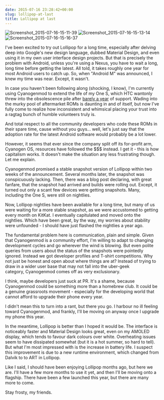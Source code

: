```yaml
---
date: 2015-07-16 23:28:42+00:00
slug: lollipop-at-last
title: Lollipop at last
---
```


![Screenshot_2015-07-16-15-11-39](https://wordbitarchives.files.wordpress.com/2015/07/screenshot_2015-07-16-15-11-39.png) ![Screenshot_2015-07-16-15-13-14](https://wordbitarchives.files.wordpress.com/2015/07/screenshot_2015-07-16-15-13-14.png) ![Screenshot_2015-07-16-15-16-37](https://wordbitarchives.files.wordpress.com/2015/07/screenshot_2015-07-16-15-16-37.png)


I've been excited to try out Lollipop for a long time, especially after delving deep into Google's new design language, dubbed Material Design, and even using it in my own user interface design projects. But that is precisely the problem with Android, unless you're using a Nexus, you have to wait a long, long time before getting the latest. All told, it takes roughly one year for most Android users to catch up. So, when "Android M" was announced, I knew my time was near. Except, it wasn't.


In case you haven't been following along (shocking, I know), I'm currently using Cyanogenmod to extend the life of my One S, which HTC wantonly threw into the obsolescence pile after [barely a year](http://mobilesyrup.com/2013/07/02/this-is-the-end-htc-one-s-wont-get-android-4-2-update/) of support. Wading into the murky pool of aftermarket ROMs is daunting in and of itself, but now I've fully come to realize how inconsistent and whimsical placing your trust into a ragtag bunch of humble volunteers truly is.




And total respect to all the community developers who code these ROMs in their spare time, cause without you guys... well, let's just say that the adoption rate for the latest Android software would probably be a lot lower.




However, it seems that ever since the company split off its for-profit arm, Cyanogen OS, resources have followed the $$$ instead. I get it - this is how capitalism works. It doesn't make the situation any less frustrating though. Let me explain.




Cyanogenmod promised a stable snapshot version of Lollipop within two weeks of the announcement. Several months later, the snapshot was conspicuously lacking. Then, there was a blog post declaring, with great fanfare, that the snapshot had arrived and builds were rolling out. Except, it turned out only a scant few devices were getting snapshots. Many, including the One S, were still on nightlies.




Now, Lollipop nightlies have been available for a long time, but many of us were waiting for a more stable snapshot, as we were accustomed to getting every month on KitKat. I eventually capitulated and moved onto the nightlies. Which have been great, by the way, my worries about stability were unfounded - I should have just flashed the nightlies a year ago.




The fundamental problem here is communication, plain and simple. Given that Cyanogenmod is a community effort, I'm willing to adapt to changing development cycles and go wherever the wind is blowing. But even polite queries from users about the status of the snapshots were pointedly ignored. Instead we got developer profiles and T-shirt competitions. Why not just be honest and open about where things are at? Instead of trying to draw in a wider user base that may not fall into the uber-geek category, Cyanogenmod comes off as very exclusionary.




I think, maybe developers just suck at PR. It's a shame, because Cyanogenmod could be something more than a homebrew club. It could be a genuine grassroots movement - especially for the developing world that cannot afford to upgrade their phone every year.




I didn't mean this to turn into a rant, but there you go. I harbour no ill feeling toward Cyanogenmod, and frankly, I'll be moving on anyway once I upgrade my phone this year.




In the meantime, Lollipop is better than I hoped it would be. The interface is noticeably faster and Material Design looks great, even on my AMOLED display, which tends to favour dark colours over white. Overheating issues seem to have dissipated somewhat (but it is a hot summer, so hard to tell). But what I'm most impressed with is the increase in battery life. I suspect this improvement is due to a new runtime environment, which changed from Dalvik to to ART in Lollipop.




Like I said, I should have been enjoying Lollipop months ago, but here we are. I'll have a few more months to use it yet, and then I'll be moving onto a flagship. There have been a few launched this year, but there are many more to come.




Stay frosty, my friends.
